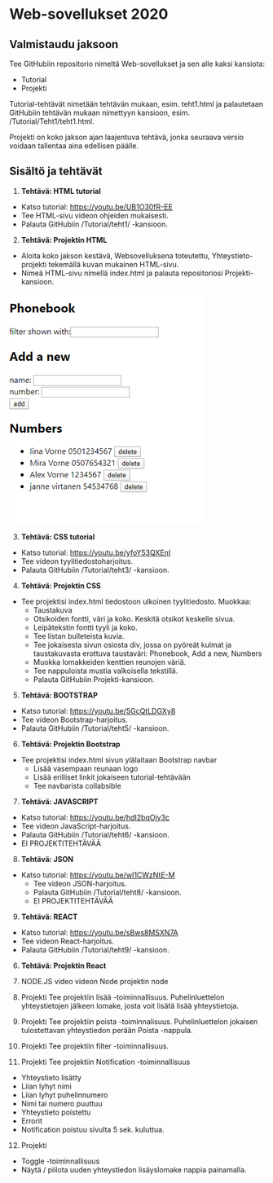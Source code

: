 
# Web-sovellukset 2020 

## Valmistaudu jaksoon
Tee GitHubiin repositorio nimeltä Web-sovellukset ja sen alle kaksi kansiota: 
  * Tutorial
  * Projekti


Tutorial-tehtävät nimetään tehtävän mukaan, esim. teht1.html ja palautetaan GitHubiin tehtävän mukaan nimettyyn kansioon, esim. /Tutorial/Teht1/teht1.html. 
  
Projekti on koko jakson ajan laajentuva tehtävä, jonka seuraava versio voidaan tallentaa aina edellisen päälle.


## Sisältö ja tehtävät
1. **Tehtävä: HTML tutorial**
  * Katso tutorial: https://youtu.be/UB1O30fR-EE
  * Tee HTML-sivu videon ohjeiden mukaisesti.
  * Palauta GitHubiin /Tutorial/teht1/ -kansioon.  
2. **Tehtävä: Projektin HTML** 
  * Aloita koko jakson kestävä, Websovelluksena toteutettu, Yhteystieto-projekti tekemällä kuvan mukainen HTML-sivu. 
  * Nimeä HTML-sivu nimellä index.html ja palauta repositoriosi Projekti-kansioon.

![HTML](HTML.png)


3. **Tehtävä: CSS tutorial**
  * Katso tutorial: https://youtu.be/yfoY53QXEnI
  * Tee videon tyylitiedostoharjoitus.
  * Palauta GitHubiin /Tutorial/teht3/ -kansioon.
4. **Tehtävä: Projektin CSS** 
  * Tee projektisi index.html tiedostoon ulkoinen tyylitiedosto. Muokkaa:
    * Taustakuva
    * Otsikoiden fontti, väri ja koko. Keskitä otsikot keskelle sivua. 
    * Leipätekstin fontti tyyli ja koko.
    * Tee listan bulleteista kuvia.
    * Tee jokaisesta sivun osiosta div, jossa on pyöreät kulmat ja taustakuvasta erottuva taustaväri: Phonebook, Add a new, Numbers
    * Muokka lomakkeiden kenttien reunojen väriä.
    * Tee nappuloista mustia valkoisella tekstillä.
    * Palauta GitHubiin Projekti-kansioon.

5. **Tehtävä: BOOTSTRAP**
  * Katso tutorial: https://youtu.be/5GcQtLDGXy8
  * Tee videon Bootstrap-harjoitus.
  * Palauta GitHubiin /Tutorial/teht5/ -kansioon.
6. **Tehtävä: Projektin Bootstrap** 
  * Tee projektisi index.html sivun ylälaitaan Bootstrap navbar
    * Lisää vasempaan reunaan logo
    * Lisää erilliset linkit jokaiseen tutorial-tehtävään
    * Tee navbarista collabsible

7. **Tehtävä: JAVASCRIPT**
  * Katso tutorial: https://youtu.be/hdI2bqOjy3c
  * Tee videon JavaScript-harjoitus.
  * Palauta GitHubiin /Tutorial/teht6/ -kansioon.
  * EI PROJEKTITEHTÄVÄÄ

8. **Tehtävä: JSON**
* Katso tutorial: https://youtu.be/wI1CWzNtE-M
  * Tee videon JSON-harjoitus.
  * Palauta GitHubiin /Tutorial/teht8/ -kansioon.
  * EI PROJEKTITEHTÄVÄÄ

9. **Tehtävä: REACT**
  * Katso tutorial: https://youtu.be/sBws8MSXN7A
  * Tee videon React-harjoitus.
  * Palauta GitHubiin /Tutorial/teht9/ -kansioon.
6. **Tehtävä: Projektin React** 
    

7. NODE.JS
video
videon Node
projektin node

8. Projekti
Tee projektiin lisää -toiminnallisuus.
Puhelinluettelon yhteystietojen jälkeen lomake, josta voit lisätä lisää yhteystietoja.

9. Projekti
Tee projektiin poista -toiminnalisuus.
Puhelinluettelon jokaisen tulostettavan yhteystiedon perään Poista -nappula.

10. Projekti
Tee projektiin filter -toiminnallisuus.

11. Projekti
Tee projektiin Notification -toiminnallisuus
- Yhteystieto lisätty
- Liian lyhyt nimi
- Liian lyhyt puhelinnumero
- Nimi tai numero puuttuu
- Yhteystieto poistettu 
- Errorit
- Notification poistuu sivulta 5 sek. kuluttua.

12. Projekti
- Toggle -toiminnallisuus
- Näytä / piilota uuden yhteystiedon lisäyslomake nappia painamalla.

